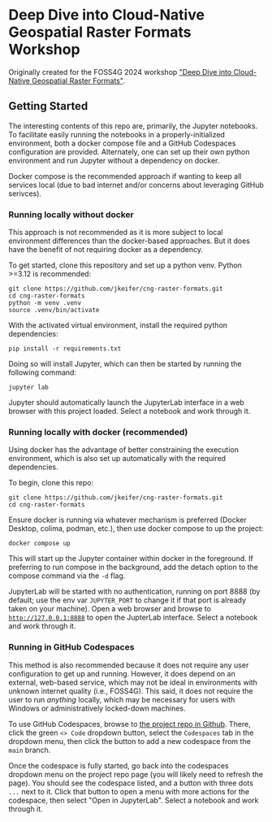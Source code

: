 # Deep Dive into Cloud-Native Geospatial Raster Formats Workshop

Originally created for the FOSS4G 2024 workshop ["Deep Dive into Cloud-Native
Geospatial Raster
Formats"](https://talks.osgeo.org/foss4g-2024-workshop/talk/TNYSY9/).

## Getting Started

The interesting contents of this repo are, primarily, the Jupyter notebooks. To
facilitate easily running the notebooks in a properly-initialized environment,
both a docker compose file and a GitHub Codespaces configuration are provided.
Alternately, one can set up their own python environment and run Jupyter
without a dependency on docker.

Docker compose is the recommended approach if wanting to keep all services
local (due to bad internet and/or concerns about leveraging GitHub serivces).

### Running locally without docker

This approach is not recommended as it is more subject to local environment
differences than the docker-based approaches. But it does have the benefit of
not requiring docker as a dependency.

To get started, clone this repository and set up a python venv. Python >=3.12
is recommended:

```commandline
git clone https://github.com/jkeifer/cng-raster-formats.git
cd cng-raster-formats
python -m venv .venv
source .venv/bin/activate
```

With the activated virtual environment, install the required python dependencies:

```commandline
pip install -r requirements.txt
```

Doing so will install Jupyter, which can then be started by running the
following command:

```commandline
jupyter lab
```

Jupyter should automatically launch the JupyterLab interface in a web browser
with this project loaded. Select a notebook and work through it.

### Running locally with docker (recommended)

Using docker has the advantage of better constraining the execution
environment, which is also set up automatically with the required dependencies.

To begin, clone this repo:

```commandline
git clone https://github.com/jkeifer/cng-raster-formats.git
cd cng-raster-formats
```

Ensure docker is running via whatever mechanism is preferred (Docker Desktop,
colima, podman, etc.), then use docker compose to up the project:

```commandline
docker compose up
```

This will start up the Jupyter container within docker in the foreground. If
preferring to run compose in the background, add the detach option to the
compose command via the `-d` flag.

JupyterLab will be started with no authentication, running on port 8888 (by
default; use the env var `JUPYTER_PORT` to change it if that port is already
taken on your machine). Open a web browser and browse to
[`http://127.0.0.1:8888`](http://127.0.0.1:8888) to open the JupterLab
interface. Select a notebook and work through it.

### Running in GitHub Codespaces

This method is also recommended because it does not require any user
configuration to get up and running. However, it does depend on an external,
web-based service, which may not be ideal in environments with unknown internet
quality (i.e., FOSS4G). This said, it does not require the user to run
_anything_ locally, which may be necessary for users with Windows or
administratively locked-down machines.

To use GitHub Codespaces, browse to [the project repo in
Github](https://github.com/jkeifer/cng-raster-formats). There, click the green
`<> Code` dropdown button, select the `Codespaces` tab in the dropdown menu,
then click the button to add a new codespace from the `main` branch.

Once the codespace is fully started, go back into the codespaces dropdown menu
on the project repo page (you will likely need to refresh the page). You should
see the codespace listed, and a button with three dots `...` next to it. Click
that button to open a menu with more actions for the codespace, then select
"Open in JupyterLab". Select a notebook and work through it.
